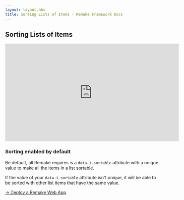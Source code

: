 ```yaml
---
layout: layout.hbs
title: Sorting Lists of Items - Remake Framework Docs
---
```


## Sorting Lists of Items

<iframe width="560" height="315" src="https://www.youtube-nocookie.com/embed/5TNDjNbjsFA" frameborder="0" allow="accelerometer; autoplay; encrypted-media; gyroscope; picture-in-picture" allowfullscreen></iframe>

### Sorting enabled by default

Be default, all Remake requires is a `data-i-sortable` attribute with a unique value to make all the items in a list sortable.

If the value of your `data-i-sortable` attribute isn't unique, it will be able to be sorted with other list items that have the same value.

<div class="spacer--8"></div>

<a class="slanted-link" href="/deploy-a-remake-web-app/"><span>&rarr; Deploy a Remake Web App</span></a>

